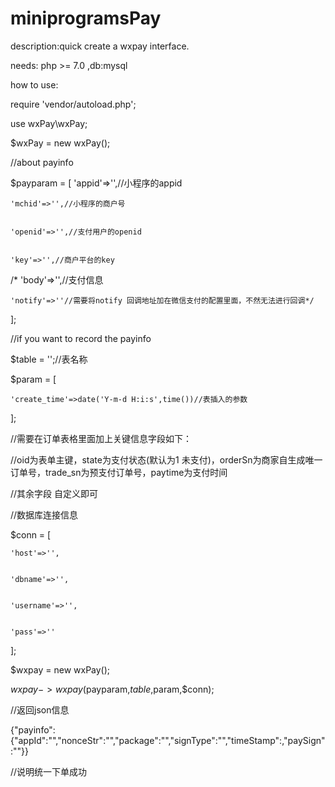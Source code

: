 # miniprogramsPay

description:quick create a wxpay interface.


needs: php >= 7.0 ,db:mysql

how to use:

require 'vendor/autoload.php';


use wxPay\wxPay; 


$wxPay = new wxPay();

//about payinfo


$payparam = [
    'appid'=>'',//小程序的appid


    'mchid'=>'',//小程序的商户号


    'openid'=>'',//支付用户的openid


    'key'=>'',//商户平台的key


   /* 'body'=>'',//支付信息


    'notify'=>''//需要将notify 回调地址加在微信支付的配置里面，不然无法进行回调*/


];

//if you want to record the payinfo


$table = '';//表名称 



$param = [


    'create_time'=>date('Y-m-d H:i:s',time())//表插入的参数


];



//需要在订单表格里面加上关键信息字段如下：


//oid为表单主键，state为支付状态(默认为1 未支付)，orderSn为商家自生成唯一订单号，trade_sn为预支付订单号，paytime为支付时间  


//其余字段  自定义即可



//数据库连接信息


$conn = [


    'host'=>'',


    'dbname'=>'',


    'username'=>'',


    'pass'=>''


];



$wxpay = new wxPay();


$wxpay->wxpay($payparam,$table,$param,$conn);


//返回json信息


{"payinfo":{"appId":"","nonceStr":"","package":"","signType":"","timeStamp":,"paySign":""}}


//说明统一下单成功

